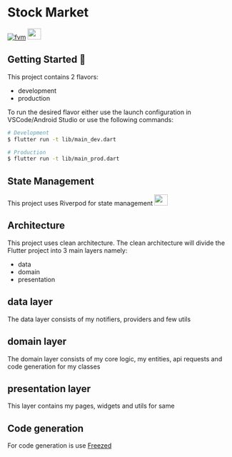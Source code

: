 # Stock Market


[![fvm][fvm_badge]][fvm_link]
[<img src="https://riverpod.dev/img/logo.png" height="25" width="30" />][Riverpod_link]




## Getting Started 🚀

This project contains 2 flavors:

- development
- production



To run the desired flavor either use the launch configuration in VSCode/Android Studio or use the following commands:

```sh
# Development
$ flutter run -t lib/main_dev.dart 

# Production
$ flutter run -t lib/main_prod.dart 

```

## State Management


This project uses Riverpod for state management [<img src="https://riverpod.dev/img/logo.png" height="25" width="30" />][Riverpod_link]


## Architecture

This project uses clean architecture. The clean architecture will divide the Flutter project into 3 main layers namely:

- data
- domain
- presentation

## data layer
The data layer consists of my notifiers, providers and few utils

## domain layer
The domain layer consists of my core logic, my entities, api requests and code generation for my classes

## presentation layer
This layer contains my pages, widgets and utils for same



## Code generation


For code generation is use [Freezed ][Freezed_link]










[Freezed_link]: https://pub.dev/packages/freezed
[Riverpod_Badge]: https://riverpod.dev/img/logo.png
[Riverpod_link]: https://pub.dev/packages/flutter_riverpod
[intl_link]: https://pub.dev/packages/intl
[Firebase_link]: https://pub.dev/packages/firebase_core
[fvm_badge]: https://fvm.app/img/logo.svg
[fvm_link]: https://fvm.app/

